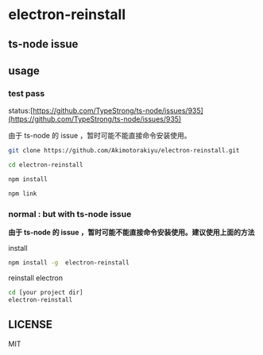 # electron-reinstall

## ts-node issue

## usage

### test pass

status:[https://github.com/TypeStrong/ts-node/issues/935](https://github.com/TypeStrong/ts-node/issues/935)

由于 ts-node 的 issue ，暂时可能不能直接命令安装使用。

```sh
git clone https://github.com/Akimotorakiyu/electron-reinstall.git

cd electron-reinstall

npm install

npm link
```

### normal : but with ts-node issue

**由于 ts-node 的 issue ，暂时可能不能直接命令安装使用。建议使用上面的方法**

install

```sh
npm install -g  electron-reinstall
```

reinstall electron

```sh
cd [your project dir]
electron-reinstall
```

## LICENSE

MIT
